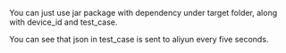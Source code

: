 You can just use jar package with dependency under target folder, along with device_id and test_case.

You can see that json in test_case is sent to aliyun every five seconds.